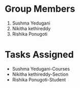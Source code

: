 # Group Members

1. Sushma Yedugani
2. Nikitha kethireddy
3. Rishika Ponugoti

# Tasks Assigned

- Sushma Yedugani-Courses
- Nikitha kethireddy-Section
- Rishika Ponugoti-Student


